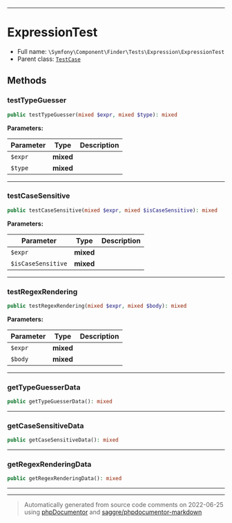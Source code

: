 ***

# ExpressionTest





* Full name: `\Symfony\Component\Finder\Tests\Expression\ExpressionTest`
* Parent class: [`TestCase`](../../../../../PHPUnit/Framework/TestCase.md)




## Methods


### testTypeGuesser



```php
public testTypeGuesser(mixed $expr, mixed $type): mixed
```








**Parameters:**

| Parameter | Type | Description |
|-----------|------|-------------|
| `$expr` | **mixed** |  |
| `$type` | **mixed** |  |




***

### testCaseSensitive



```php
public testCaseSensitive(mixed $expr, mixed $isCaseSensitive): mixed
```








**Parameters:**

| Parameter | Type | Description |
|-----------|------|-------------|
| `$expr` | **mixed** |  |
| `$isCaseSensitive` | **mixed** |  |




***

### testRegexRendering



```php
public testRegexRendering(mixed $expr, mixed $body): mixed
```








**Parameters:**

| Parameter | Type | Description |
|-----------|------|-------------|
| `$expr` | **mixed** |  |
| `$body` | **mixed** |  |




***

### getTypeGuesserData



```php
public getTypeGuesserData(): mixed
```











***

### getCaseSensitiveData



```php
public getCaseSensitiveData(): mixed
```











***

### getRegexRenderingData



```php
public getRegexRenderingData(): mixed
```











***


***
> Automatically generated from source code comments on 2022-06-25 using [phpDocumentor](http://www.phpdoc.org/) and [saggre/phpdocumentor-markdown](https://github.com/Saggre/phpDocumentor-markdown)
